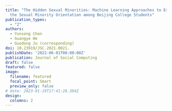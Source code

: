 ```yaml
---
title: "The Hidden Sexual Minorities: Machine Learning Approaches to Estimate
  the Sexual Minority Orientation among Beijing College Students"
publication_types:
  - "2"
authors:
  - Yunsong Chen
  - Guangye He
  - Guodong Ju (corresponding)
doi: 10.23919/JSC.2021.0021.
publishDate: '2022-06-01T00:00:00Z'
publication: Journal of Social Computing
draft: false
featured: false
image:
  filename: featured
  focal_point: Smart
  preview_only: false
# date: 2023-01-19T17:41:28.384Z
design:
  colomns: 2
---
```

